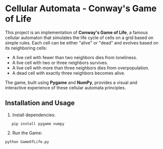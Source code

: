 # Cellular Automata - Conway's Game of Life


This project is an implementation of **Conway's Game of Life**, a famous cellular automaton that simulates the life cycle of cells on a grid based on simple rules. Each cell can be either "alive" or "dead" and evolves based on its neighboring cells:

- A live cell with fewer than two neighbors dies from loneliness.
- A live cell with two or three neighbors survives.
- A live cell with more than three neighbors dies from overpopulation.
- A dead cell with exactly three neighbors becomes alive.

The game, built using **Pygame** and **NumPy**, provides a visual and interactive experience of these cellular automata principles.  

## Installation and Usage

1. Install dependencies:  
```
   pip install pygame numpy
```

2. Run the Game:

```
python GameOfLife.py

```
